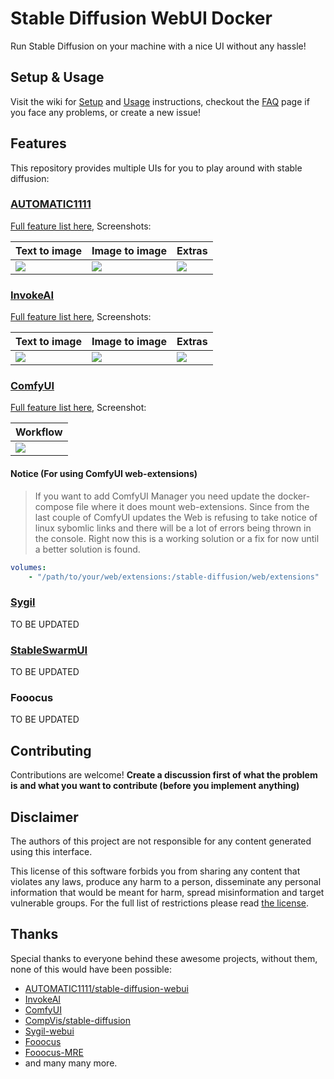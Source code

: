 # Stable Diffusion WebUI Docker

Run Stable Diffusion on your machine with a nice UI without any hassle!

## Setup & Usage

Visit the wiki for [Setup](https://github.com/AbdBarho/stable-diffusion-webui-docker/wiki/Setup) and [Usage](https://github.com/AbdBarho/stable-diffusion-webui-docker/wiki/Usage) instructions, checkout the [FAQ](https://github.com/AbdBarho/stable-diffusion-webui-docker/wiki/FAQ) page if you face any problems, or create a new issue!

## Features

This repository provides multiple UIs for you to play around with stable diffusion:

### [AUTOMATIC1111](https://github.com/AUTOMATIC1111/stable-diffusion-webui)

[Full feature list here](https://github.com/AUTOMATIC1111/stable-diffusion-webui-feature-showcase), Screenshots:

| Text to image                                                                                              | Image to image                                                                                             | Extras                                                                                                     |
| ---------------------------------------------------------------------------------------------------------- | ---------------------------------------------------------------------------------------------------------- | ---------------------------------------------------------------------------------------------------------- |
| ![](https://user-images.githubusercontent.com/24505302/189541954-46afd772-d0c8-4005-874c-e2eca40c02f2.jpg) | ![](https://user-images.githubusercontent.com/24505302/189541956-5b528de7-1b5d-479f-a1db-d3f5a53afc59.jpg) | ![](https://user-images.githubusercontent.com/24505302/189541957-cf78b352-a071-486d-8889-f26952779a61.jpg) |

### [InvokeAI](https://github.com/invoke-ai/InvokeAI)

[Full feature list here](https://github.com/invoke-ai/InvokeAI#features), Screenshots:

| Text to image                                                                                              | Image to image                                                                                             | Extras                                                                                                     |
| ---------------------------------------------------------------------------------------------------------- | ---------------------------------------------------------------------------------------------------------- | ---------------------------------------------------------------------------------------------------------- |
| ![](https://user-images.githubusercontent.com/24505302/195158552-39f58cb6-cfcc-4141-9995-a626e3760752.jpg) | ![](https://user-images.githubusercontent.com/24505302/195158553-152a0ab8-c0fd-4087-b121-4823bcd8d6b5.jpg) | ![](https://user-images.githubusercontent.com/24505302/195158548-e118206e-c519-4915-85d6-4c248eb10fc0.jpg) |

### [ComfyUI](https://github.com/comfyanonymous/ComfyUI)

[Full feature list here](https://github.com/comfyanonymous/ComfyUI#features), Screenshot:

| Workflow                                                                         |
| -------------------------------------------------------------------------------- |
| ![](https://github.com/comfyanonymous/ComfyUI/raw/master/comfyui_screenshot.png) |
 
#### Notice (For using ComfyUI web-extensions)

> If you want to add ComfyUI Manager you need update the docker-compose file where it does mount web-extensions. Since from the last couple of ComfyUI updates the Web is refusing to take notice of linux sybomlic links and there will be a lot of errors being thrown in the console. Right now this is a working solution or a fix for now until a better solution is found.
```yml
volumes:
    - "/path/to/your/web/extensions:/stable-diffusion/web/extensions"
```


### [Sygil](https://github.com/Sygil-Dev/sygil-webui)

TO BE UPDATED

### [StableSwarmUI](https://github.com/Stability-AI/StableSwarmUI)

TO BE UPDATED

### Fooocus

TO BE UPDATED


## Contributing

Contributions are welcome! **Create a discussion first of what the problem is and what you want to contribute (before you implement anything)**

## Disclaimer

The authors of this project are not responsible for any content generated using this interface.

This license of this software forbids you from sharing any content that violates any laws, produce any harm to a person, disseminate any personal information that would be meant for harm, spread misinformation and target vulnerable groups. For the full list of restrictions please read [the license](./LICENSE).

## Thanks

Special thanks to everyone behind these awesome projects, without them, none of this would have been possible:

- [AUTOMATIC1111/stable-diffusion-webui](https://github.com/AUTOMATIC1111/stable-diffusion-webui)
- [InvokeAI](https://github.com/invoke-ai/InvokeAI)
- [ComfyUI](https://github.com/comfyanonymous/ComfyUI)
- [CompVis/stable-diffusion](https://github.com/CompVis/stable-diffusion)
- [Sygil-webui](https://github.com/Sygil-Dev/sygil-webui)
- [Fooocus](https://github.com/lllyasviel/Fooocus)
- [Fooocus-MRE](https://github.com/MoonRide303/Fooocus-MRE)
- and many many more.
